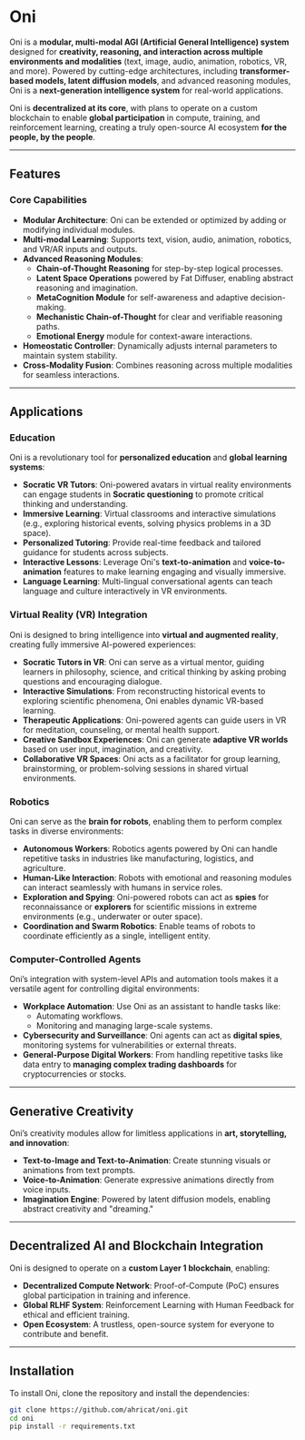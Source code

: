 # Oni

Oni is a **modular, multi-modal AGI (Artificial General Intelligence) system** designed for **creativity, reasoning, and interaction across multiple environments and modalities** (text, image, audio, animation, robotics, VR, and more). Powered by cutting-edge architectures, including **transformer-based models, latent diffusion models**, and advanced reasoning modules, Oni is a **next-generation intelligence system** for real-world applications.

Oni is **decentralized at its core**, with plans to operate on a custom blockchain to enable **global participation** in compute, training, and reinforcement learning, creating a truly open-source AI ecosystem **for the people, by the people**.

---

## **Features**

### **Core Capabilities**
- **Modular Architecture**: Oni can be extended or optimized by adding or modifying individual modules.
- **Multi-modal Learning**: Supports text, vision, audio, animation, robotics, and VR/AR inputs and outputs.
- **Advanced Reasoning Modules**:
  - **Chain-of-Thought Reasoning** for step-by-step logical processes.
  - **Latent Space Operations** powered by Fat Diffuser, enabling abstract reasoning and imagination.
  - **MetaCognition Module** for self-awareness and adaptive decision-making.
  - **Mechanistic Chain-of-Thought** for clear and verifiable reasoning paths.
  - **Emotional Energy** module for context-aware interactions.
- **Homeostatic Controller**: Dynamically adjusts internal parameters to maintain system stability.
- **Cross-Modality Fusion**: Combines reasoning across multiple modalities for seamless interactions.

---

## **Applications**

### **Education**
Oni is a revolutionary tool for **personalized education** and **global learning systems**:
- **Socratic VR Tutors**: Oni-powered avatars in virtual reality environments can engage students in **Socratic questioning** to promote critical thinking and understanding.
- **Immersive Learning**: Virtual classrooms and interactive simulations (e.g., exploring historical events, solving physics problems in a 3D space).
- **Personalized Tutoring**: Provide real-time feedback and tailored guidance for students across subjects.
- **Interactive Lessons**: Leverage Oni's **text-to-animation** and **voice-to-animation** features to make learning engaging and visually immersive.
- **Language Learning**: Multi-lingual conversational agents can teach language and culture interactively in VR environments.

### **Virtual Reality (VR) Integration**
Oni is designed to bring intelligence into **virtual and augmented reality**, creating fully immersive AI-powered experiences:
- **Socratic Tutors in VR**: Oni can serve as a virtual mentor, guiding learners in philosophy, science, and critical thinking by asking probing questions and encouraging dialogue.
- **Interactive Simulations**: From reconstructing historical events to exploring scientific phenomena, Oni enables dynamic VR-based learning.
- **Therapeutic Applications**: Oni-powered agents can guide users in VR for meditation, counseling, or mental health support.
- **Creative Sandbox Experiences**: Oni can generate **adaptive VR worlds** based on user input, imagination, and creativity.
- **Collaborative VR Spaces**: Oni acts as a facilitator for group learning, brainstorming, or problem-solving sessions in shared virtual environments.

### **Robotics**
Oni can serve as the **brain for robots**, enabling them to perform complex tasks in diverse environments:
- **Autonomous Workers**: Robotics agents powered by Oni can handle repetitive tasks in industries like manufacturing, logistics, and agriculture.
- **Human-Like Interaction**: Robots with emotional and reasoning modules can interact seamlessly with humans in service roles.
- **Exploration and Spying**: Oni-powered robots can act as **spies** for reconnaissance or **explorers** for scientific missions in extreme environments (e.g., underwater or outer space).
- **Coordination and Swarm Robotics**: Enable teams of robots to coordinate efficiently as a single, intelligent entity.

### **Computer-Controlled Agents**
Oni’s integration with system-level APIs and automation tools makes it a versatile agent for controlling digital environments:
- **Workplace Automation**: Use Oni as an assistant to handle tasks like:
  - Automating workflows.
  - Monitoring and managing large-scale systems.
- **Cybersecurity and Surveillance**: Oni agents can act as **digital spies**, monitoring systems for vulnerabilities or external threats.
- **General-Purpose Digital Workers**: From handling repetitive tasks like data entry to **managing complex trading dashboards** for cryptocurrencies or stocks.

---

## **Generative Creativity**
Oni’s creativity modules allow for limitless applications in **art, storytelling, and innovation**:
- **Text-to-Image and Text-to-Animation**: Create stunning visuals or animations from text prompts.
- **Voice-to-Animation**: Generate expressive animations directly from voice inputs.
- **Imagination Engine**: Powered by latent diffusion models, enabling abstract creativity and "dreaming."

---

## **Decentralized AI and Blockchain Integration**
Oni is designed to operate on a **custom Layer 1 blockchain**, enabling:
- **Decentralized Compute Network**: Proof-of-Compute (PoC) ensures global participation in training and inference.
- **Global RLHF System**: Reinforcement Learning with Human Feedback for ethical and efficient training.
- **Open Ecosystem**: A trustless, open-source system for everyone to contribute and benefit.

---

## **Installation**

To install Oni, clone the repository and install the dependencies:

```bash
git clone https://github.com/ahricat/oni.git
cd oni
pip install -r requirements.txt

